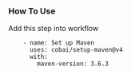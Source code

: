 ### How To Use

Add this step into workflow

```
    - name: Set up Maven
      uses: cobai/setup-maven@v4
      with:
        maven-version: 3.6.3
```
